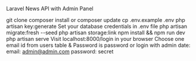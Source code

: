 Laravel News API with Admin Panel

git clone 
composer install or composer update
cp .env.example .env
php artisan key:generate
Set your database credentials in .env file
php artisan migrate:fresh --seed
php artisan storage:link
npm install && npm run dev
php artisan serve
Visit localhost:8000/login in your browser
Choose one email id from users table & Password is password or login with admin date:
email: admin@admin.com
password: secret
